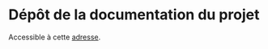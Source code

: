 # Dépôt de la documentation du projet
Accessible à cette [adresse](http://service-minecraft.unixfox.eu/).